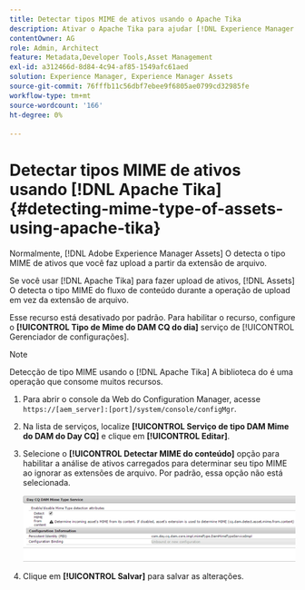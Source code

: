 ```yaml
---
title: Detectar tipos MIME de ativos usando o Apache Tika
description: Ativar o Apache Tika para ajudar [!DNL Experience Manager Assets] detecte o tipo MIME de ativos do fluxo de conteúdo durante a operação de upload em vez da extensão de arquivo.
contentOwner: AG
role: Admin, Architect
feature: Metadata,Developer Tools,Asset Management
exl-id: a312466d-8d84-4c94-af85-1549afc61aed
solution: Experience Manager, Experience Manager Assets
source-git-commit: 76fffb11c56dbf7ebee9f6805ae0799cd32985fe
workflow-type: tm+mt
source-wordcount: '166'
ht-degree: 0%

---
```


# Detectar tipos MIME de ativos usando [!DNL Apache Tika] {#detecting-mime-type-of-assets-using-apache-tika}

Normalmente, [!DNL Adobe Experience Manager Assets] O detecta o tipo MIME de ativos que você faz upload a partir da extensão de arquivo.

Se você usar [!DNL Apache Tika] para fazer upload de ativos, [!DNL Assets] O detecta o tipo MIME do fluxo de conteúdo durante a operação de upload em vez da extensão de arquivo.

Esse recurso está desativado por padrão. Para habilitar o recurso, configure o **[!UICONTROL Tipo de Mime do DAM CQ do dia]** serviço de [!UICONTROL Gerenciador de configurações].

>[!NOTE]
>
>Detecção de tipo MIME usando o [!DNL Apache Tika] A biblioteca do é uma operação que consome muitos recursos.

1. Para abrir o console da Web do Configuration Manager, acesse `https://[aem_server]:[port]/system/console/configMgr`.

1. Na lista de serviços, localize **[!UICONTROL Serviço de tipo DAM Mime do DAM do Day CQ]** e clique em **[!UICONTROL Editar]**.

1. Selecione o **[!UICONTROL Detectar MIME do conteúdo]** opção para habilitar a análise de ativos carregados para determinar seu tipo MIME ao ignorar as extensões de arquivo. Por padrão, essa opção não está selecionada.

   ![chlimage_1-333](assets/chlimage_1-333.png)

1. Clique em **[!UICONTROL Salvar]** para salvar as alterações.
